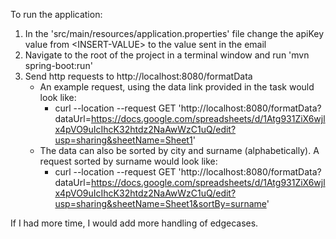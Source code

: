 To run the application:
1. In the 'src/main/resources/application.properties' file change the apiKey value from \<INSERT-VALUE\> to the value sent in the email
2. Navigate to the root of the project in a terminal window and run 'mvn spring-boot:run'
3. Send http requests to http://localhost:8080/formatData
    - An example request, using the data link provided in the task would look like:
        - curl --location --request GET 'http://localhost:8080/formatData?dataUrl=https://docs.google.com/spreadsheets/d/1Atg931ZiX6wjlx4pVO9uIcIhcK32htdz2NaAwWzC1uQ/edit?usp=sharing&sheetName=Sheet1'
    - The data can also be sorted by city and surname (alphabetically). A request sorted by surname would look like:
        - curl --location --request GET 'http://localhost:8080/formatData?dataUrl=https://docs.google.com/spreadsheets/d/1Atg931ZiX6wjlx4pVO9uIcIhcK32htdz2NaAwWzC1uQ/edit?usp=sharing&sheetName=Sheet1&sortBy=surname'

If I had more time, I would add more handling of edgecases.
